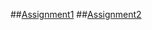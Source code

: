 ##[Assignment1](https://github.com/GandeNagaraju04/AIML-4/blob/main/Assignment_1.ipynb)
##[Assignment2](https://github.com/GandeNagaraju04/AIML-4/blob/main/Assignment_2.ipynb)
